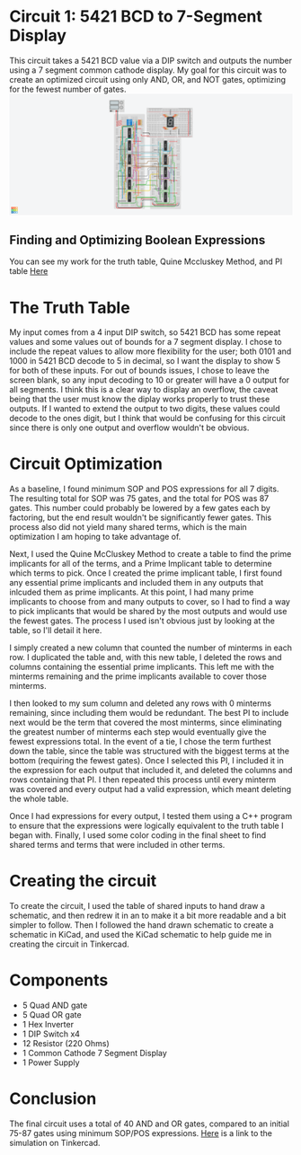 # Circuit 1: 5421 BCD to 7-Segment Display
This circuit takes a 5421 BCD value via a DIP switch and outputs the number using a 7 segment common cathode display.
My goal for this circuit was to create an optimized circuit using only AND, OR, and NOT gates, optimizing for the fewest number of gates.
![Tinkercad 5421-BCD Circuit](Circuit1.png)

## Finding and Optimizing Boolean Expressions
You can see my work for the truth table, Quine Mccluskey Method, and PI table [Here](https://docs.google.com/spreadsheets/d/1PlTn39krXxWB7WWezo5svpjv6j29pWgZNtsgPc2RA4U/edit?usp=sharing)

# The Truth Table
My input comes from a 4 input DIP switch, so 5421 BCD has some repeat values and some values out of bounds for a 7 segment display. 
I chose to include the repeat values to allow more flexibility for the user; both 0101 and 1000 in 5421 BCD decode to 5 in decimal, so I want the display to show 5 for both of these inputs.
For out of bounds issues, I chose to leave the screen blank, so any input decoding to 10 or greater will have a 0 output for all segments. 
I think this is a clear way to display an overflow, the caveat being that the user must know the diplay works properly to trust these outputs. 
If I wanted to extend the output to two digits, these values could decode to the ones digit, but I think that would be confusing for this circuit since there is only one output and overflow wouldn't be obvious.

# Circuit Optimization
As a baseline, I found minimum SOP and POS expressions for all 7 digits. The resulting total for SOP was 75 gates, and the total for POS was 87 gates. 
This number could probably be lowered by a few gates each by factoring, but the end result wouldn't be significantly fewer gates.
This process also did not yield many shared terms, which is the main optimization I am hoping to take advantage of.

Next, I used the Quine McCluskey Method to create a table to find the prime implicants for all of the terms, and a Prime Implicant table to determine which terms to pick.
Once I created the prime implicant table, I first found any essential prime implicants and included them in any outputs that inlcuded them as prime implicants.
At this point, I had many prime implicants to choose from and many outputs to cover, so I had to find a way to pick implicants that would be shared by the most outputs and would use the fewest gates.
The process I used isn't obvious just by looking at the table, so I'll detail it here.

I simply created a new column that counted the number of minterms in each row. I duplicated the table and, with this new table, I deleted the rows and columns containing the essential prime implicants.
This left me with the minterms remaining and the prime implicants available to cover those minterms. 

I then looked to my sum column and deleted any rows with 0 minterms remaining, since including them would be redundant.
The best PI to include next would be the term that covered the most minterms, since eliminating the greatest number of minterms each step would eventually give the fewest expressions total.
In the event of a tie, I chose the term furthest down the table, since the table was structured with the biggest terms at the bottom (requiring the fewest gates).
Once I selected this PI, I included it in the expression for each output that included it, and deleted the columns and rows containing that PI.
I then repeated this process until every minterm was covered and every output had a valid expression, which meant deleting the whole table.

Once I had expressions for every output, I tested them using a C++ program to ensure that the expressions were logically equivalent to the truth table I began with.
Finally, I used some color coding in the final sheet to find shared terms and terms that were included in other terms.

# Creating the circuit
To create the circuit, I used the table of shared inputs to hand draw a schematic, and then redrew it in an to make it a bit more readable and a bit simpler to follow. Then I followed the hand drawn schematic to create a schematic in KiCad, and used the KiCad schematic to help guide me in creating the circuit in Tinkercad.

# Components
- 5  Quad AND gate
- 5  Quad OR gate
- 1  Hex Inverter
- 1  DIP Switch x4
- 12 Resistor (220 Ohms)
- 1  Common Cathode 7 Segment Display
- 1 Power Supply

# Conclusion
The final circuit uses a total of 40 AND and OR gates, compared to an initial 75-87 gates using minimum SOP/POS expressions.
[Here](https://www.tinkercad.com/things/4kPxVabsNLW-5421-bcd-remake/editel?returnTo=https%3A%2F%2Fwww.tinkercad.com%2Fdashboard&sharecode=_6BM1DAdI0ck2eHCospywFPOuaUR5FpEVtD0ISYW5iE) 
is a link to the simulation on Tinkercad.
